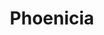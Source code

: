---
title:			"Phoenicia"
post_path:	2017-07-01-phoenicia
date_start:	2017/07/01
date_end:   2017/07/02
metadata:
  - year: 2017
  - cities:
      - Phoenicia
      - Saugerties
  - states:
      - New York
  - countries:
      - United States
  - continents:
      - North America
photos:
  - ext:    01.jpg
    class:  vertical
  - ext:    02.jpg
    class:  horizontal
---